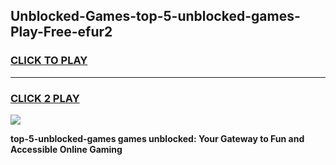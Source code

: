 
## Unblocked-Games-top-5-unblocked-games-Play-Free-efur2
<h3>
<a href="https://premium76.site?title=top-5-unblocked-games&ref=18A1">CLICK TO PLAY</a></h3>
<hr>

<h3>
<a href="https://premium76.site?title=top-5-unblocked-games&ref=18A1">CLICK 2 PLAY</a>
  
</h3>

<a href="https://premium76.site?title=top-5-unblocked-games&ref=18A1"><img src="https://clearcache.store/games.png"></a>


**top-5-unblocked-games games unblocked: Your Gateway to Fun and Accessible Online Gaming**
